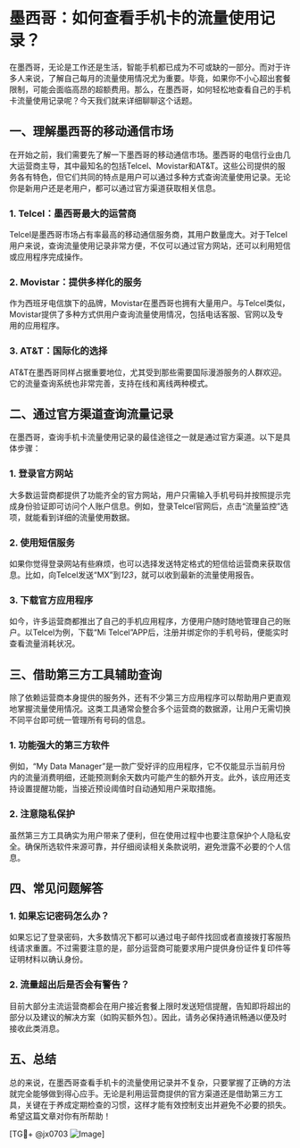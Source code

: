 # 墨西哥：如何查看手机卡的流量使用记录？

在墨西哥，无论是工作还是生活，智能手机都已成为不可或缺的一部分。而对于许多人来说，了解自己每月的流量使用情况尤为重要。毕竟，如果你不小心超出套餐限制，可能会面临高昂的超额费用。那么，在墨西哥，如何轻松地查看自己的手机卡流量使用记录呢？今天我们就来详细聊聊这个话题。

## 一、理解墨西哥的移动通信市场

在开始之前，我们需要先了解一下墨西哥的移动通信市场。墨西哥的电信行业由几大运营商主导，其中最知名的包括Telcel、Movistar和AT&T。这些公司提供的服务各有特色，但它们共同的特点是用户可以通过多种方式查询流量使用记录。无论你是新用户还是老用户，都可以通过官方渠道获取相关信息。

### 1. Telcel：墨西哥最大的运营商
Telcel是墨西哥市场占有率最高的移动通信服务商，其用户数量庞大。对于Telcel用户来说，查询流量使用记录非常方便，不仅可以通过官方网站，还可以利用短信或应用程序完成操作。

### 2. Movistar：提供多样化的服务
作为西班牙电信旗下的品牌，Movistar在墨西哥也拥有大量用户。与Telcel类似，Movistar提供了多种方式供用户查询流量使用情况，包括电话客服、官网以及专用的应用程序。

### 3. AT&T：国际化的选择
AT&T在墨西哥同样占据重要地位，尤其受到那些需要国际漫游服务的人群欢迎。它的流量查询系统也非常完善，支持在线和离线两种模式。

## 二、通过官方渠道查询流量记录

在墨西哥，查询手机卡流量使用记录的最佳途径之一就是通过官方渠道。以下是具体步骤：

### 1. 登录官方网站
大多数运营商都提供了功能齐全的官方网站，用户只需输入手机号码并按照提示完成身份验证即可访问个人账户信息。例如，登录Telcel官网后，点击“流量监控”选项，就能看到详细的流量使用数据。

### 2. 使用短信服务
如果你觉得登录网站有些麻烦，也可以选择发送特定格式的短信给运营商来获取信息。比如，向Telcel发送“MX”到*123*，就可以收到最新的流量使用报告。

### 3. 下载官方应用程序
如今，许多运营商都推出了自己的手机应用程序，方便用户随时随地管理自己的账户。以Telcel为例，下载“Mi Telcel”APP后，注册并绑定你的手机号码，便能实时查看流量消耗状况。

## 三、借助第三方工具辅助查询

除了依赖运营商本身提供的服务外，还有不少第三方应用程序可以帮助用户更直观地掌握流量使用情况。这类工具通常会整合多个运营商的数据源，让用户无需切换不同平台即可统一管理所有号码的信息。

### 1. 功能强大的第三方软件
例如，“My Data Manager”是一款广受好评的应用程序，它不仅能显示当前月份内的流量消费明细，还能预测剩余天数内可能产生的额外开支。此外，该应用还支持设置提醒功能，当接近预设阈值时自动通知用户采取措施。

### 2. 注意隐私保护
虽然第三方工具确实为用户带来了便利，但在使用过程中也要注意保护个人隐私安全。确保所选软件来源可靠，并仔细阅读相关条款说明，避免泄露不必要的个人信息。

## 四、常见问题解答

### 1. 如果忘记密码怎么办？
如果忘记了登录密码，大多数情况下都可以通过电子邮件找回或者直接拨打客服热线请求重置。不过需要注意的是，部分运营商可能要求用户提供身份证件复印件等证明材料以确认身份。

### 2. 流量超出后是否会有警告？
目前大部分主流运营商都会在用户接近套餐上限时发送短信提醒，告知即将超出的部分以及建议的解决方案（如购买额外包）。因此，请务必保持通讯畅通以便及时接收此类消息。

## 五、总结

总的来说，在墨西哥查看手机卡的流量使用记录并不复杂，只要掌握了正确的方法就完全能够做到得心应手。无论是利用运营商提供的官方渠道还是借助第三方工具，关键在于养成定期检查的习惯，这样才能有效控制支出并避免不必要的损失。希望这篇文章对你有所帮助！

[TG💪+ @jx0703 ![Image](https://github.com/user-attachments/assets/dbca1d08-cadb-493c-b0ec-ad6f7a83f270)]